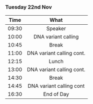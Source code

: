 ### Tuesday 22nd Nov

Time | What
---|:---:
09:30 |Speaker
10:00 | DNA variant calling
10:45 | Break
11:00 |DNA variant calling cont.
12:15 | Lunch
13:00 | DNA variant calling cont.
14:30 | Break
14:45 | DNA variant calling cont
16:30 | End of Day
